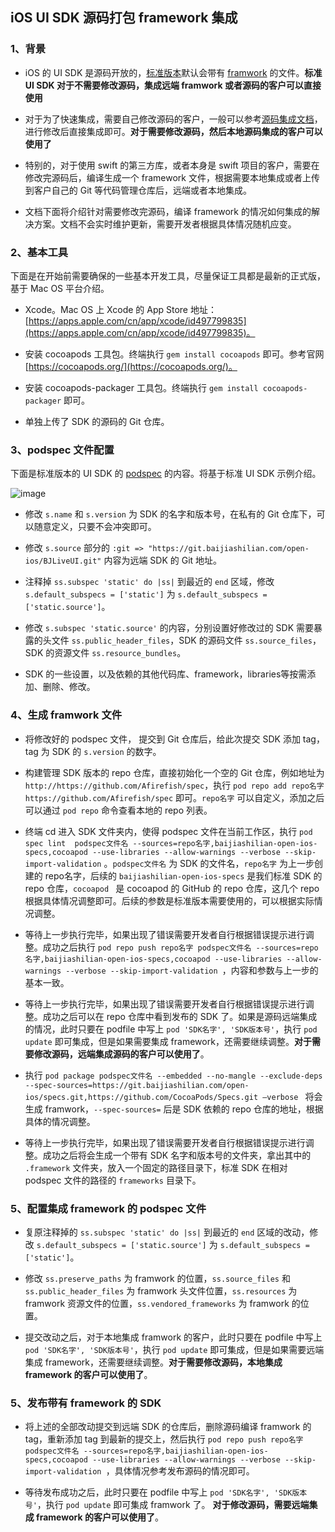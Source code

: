 ## iOS UI SDK 源码打包 framework 集成

### 1、背景

- iOS 的 UI SDK 是源码开放的，[标准版本](https://git.baijiashilian.com/open-ios/BJLiveUI)默认会带有 [framwork](https://git.baijiashilian.com/open-ios/BJLiveUI/tree/master/frameworks) 的文件。**标准 UI SDK 对于不需要修改源码，集成远端 framwork 或者源码的客户可以直接使用**

- 对于为了快速集成，需要自己修改源码的客户，一般可以参考[源码集成文档](https://git.baijiashilian.com/open-ios/BJLiveUI/blob/master/wiki/%E7%9B%B4%E6%92%AD%20UI%20SDK%20%E6%BA%90%E7%A0%81%E9%9B%86%E6%88%90%20&%20%E8%87%AA%E5%AE%9A%E4%B9%89%E4%BF%AE%E6%94%B9%20.md)，进行修改后直接集成即可。**对于需要修改源码，然后本地源码集成的客户可以使用了**

- 特别的，对于使用 swift 的第三方库，或者本身是 swift 项目的客户，需要在修改完源码后，编译生成一个 framework 文件，根据需要本地集成或者上传到客户自己的 Git 等代码管理仓库后，远端或者本地集成。

- 文档下面将介绍针对需要修改完源码，编译 framework 的情况如何集成的解决方案。文档不会实时维护更新，需要开发者根据具体情况随机应变。

### 2、基本工具

下面是在开始前需要确保的一些基本开发工具，尽量保证工具都是最新的正式版，基于 Mac OS 平台介绍。

- Xcode。Mac OS 上 Xcode 的 App Store 地址：[https://apps.apple.com/cn/app/xcode/id497799835](https://apps.apple.com/cn/app/xcode/id497799835)。

- 安装 cocoapods 工具包。终端执行 `gem install cocoapods` 即可。参考官网 [https://cocoapods.org/](https://cocoapods.org/)。

- 安装 cocoapods-packager 工具包。终端执行 `gem install cocoapods-packager` 即可。

- 单独上传了 SDK 的源码的 Git 仓库。


### 3、podspec 文件配置

下面是标准版本的 UI SDK 的 [podspec](https://git.baijiashilian.com/open-ios/BJLiveUI/-/blob/master/BJLiveUI.podspec) 的内容。将基于标准 UI SDK 示例介绍。

![image](https://img.baijiayun.com/0baijiatools/f3aa862bf53640507dfdf0ec7553d564/podspec.png)

- 修改 `s.name` 和 `s.version` 为 SDK 的名字和版本号，在私有的 Git 仓库下，可以随意定义，只要不会冲突即可。 

- 修改 `s.source` 部分的 `:git => "https://git.baijiashilian.com/open-ios/BJLiveUI.git"` 内容为远端 SDK 的 Git 地址。

- 注释掉 `ss.subspec 'static' do |ss|` 到最近的 `end` 区域，修改 `s.default_subspecs = ['static']` 为 `s.default_subspecs = ['static.source']`。

- 修改 `s.subspec 'static.source'` 的内容，分别设置好修改过的 SDK 需要暴露的头文件 `ss.public_header_files`，SDK 的源码文件 `ss.source_files`，SDK 的资源文件 `ss.resource_bundles`。

- SDK 的一些设置，以及依赖的其他代码库、framework，libraries等按需添加、删除、修改。

### 4、生成 framwork 文件

- 将修改好的 podspec 文件， 提交到 Git 仓库后，给此次提交 SDK 添加 tag，tag 为 SDK 的 `s.version` 的数字。

- 构建管理 SDK 版本的 repo 仓库，直接初始化一个空的 Git 仓库，例如地址为 `http://https://github.com/Afirefish/spec`，执行 `pod repo add repo名字 https://github.com/Afirefish/spec` 即可。`repo名字` 可以自定义，添加之后可以通过 `pod repo` 命令查看本地的 repo 列表。

- 终端 cd 进入 SDK 文件夹内，使得 podspec 文件在当前工作区，执行 `pod spec lint  podspec文件名 --sources=repo名字,baijiashilian-open-ios-specs,cocoapod --use-libraries --allow-warnings --verbose --skip-import-validation` 。`podspec文件名` 为 SDK 的文件名，`repo名字` 为上一步创建的 repo名字，后续的 `baijiashilian-open-ios-specs` 是我们标准 SDK 的 repo 仓库，`cocoapod ` 是 cocoapod 的 GitHub 的 repo 仓库，这几个 repo 根据具体情况调整即可。后续的参数是标准版本需要使用的，可以根据实际情况调整。

- 等待上一步执行完毕，如果出现了错误需要开发者自行根据错误提示进行调整。成功之后执行 `pod repo push repo名字 podspec文件名 --sources=repo名字,baijiashilian-open-ios-specs,cocoapod --use-libraries --allow-warnings --verbose --skip-import-validation `，内容和参数与上一步的基本一致。

- 等待上一步执行完毕，如果出现了错误需要开发者自行根据错误提示进行调整。成功之后可以在 repo 仓库中看到发布的 SDK 了。如果是源码远端集成的情况，此时只要在 podfile 中写上 `pod 'SDK名字', 'SDK版本号'`，执行 `pod update` 即可集成，但是如果需要集成 framework，还需要继续调整。**对于需要修改源码，远端集成源码的客户可以使用了**。

- 执行 `pod package podspec文件名 --embedded --no-mangle --exclude-deps --spec-sources=https://git.baijiashilian.com/open-ios/specs.git,https://github.com/CocoaPods/Specs.git —verbose ` 将会生成 framwork，`--spec-sources=` 后是 SDK 依赖的 repo 仓库的地址，根据具体的情况调整。 

- 等待上一步执行完毕，如果出现了错误需要开发者自行根据错误提示进行调整。成功之后将会生成一个带有 SDK 名字和版本号的文件夹，拿出其中的 `.framework` 文件夹，放入一个固定的路径目录下，标准 SDK 在相对 podspec 文件的路径的 `frameworks` 目录下。

### 5、配置集成 framework 的 podspec 文件

- 复原注释掉的 `ss.subspec 'static' do |ss|` 到最近的 `end` 区域的改动，修改 `s.default_subspecs = ['static.source']` 为 `s.default_subspecs = ['static']`。

- 修改 `ss.preserve_paths` 为 framwork 的位置，`ss.source_files` 和 `ss.public_header_files` 为 framwork 头文件位置，`ss.resources` 为 framwork 资源文件的位置，`ss.vendored_frameworks` 为 framwork 的位置。

- 提交改动之后，对于本地集成 framwork 的客户，此时只要在 podfile 中写上 `pod 'SDK名字', 'SDK版本号'`，执行 `pod update` 即可集成，但是如果需要远端集成 framework，还需要继续调整。**对于需要修改源码，本地集成 framework 的客户可以使用了**。

### 5、发布带有 framework 的 SDK

- 将上述的全部改动提交到远端 SDK 的仓库后，删除源码编译 framwork 的 tag，重新添加 tag 到最新的提交上，然后执行 `pod repo push repo名字 podspec文件名 --sources=repo名字,baijiashilian-open-ios-specs,cocoapod --use-libraries --allow-warnings --verbose --skip-import-validation `，具体情况参考发布源码的情况即可。

- 等待发布成功之后，此时只要在 podfile 中写上 `pod 'SDK名字', 'SDK版本号'`，执行 `pod update` 即可集成 framwork 了。
**对于修改源码，需要远端集成 framework 的客户可以使用了**。

 

 